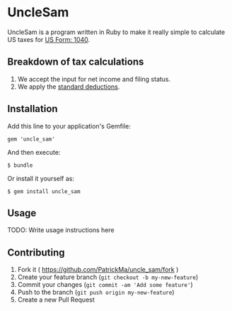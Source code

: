 # UncleSam

UncleSam is a program written in Ruby to make it really simple to calculate US
taxes for [US Form: 1040](http://www.irs.gov/pub/irs-pdf/f1040.pdf).

## Breakdown of tax calculations

1. We accept the input for net income and filing status.
2. We apply the [standard deductions](http://en.wikipedia.org/wiki/Standard_deduction).

## Installation

Add this line to your application's Gemfile:

    gem 'uncle_sam'

And then execute:

    $ bundle

Or install it yourself as:

    $ gem install uncle_sam

## Usage

TODO: Write usage instructions here

## Contributing

1. Fork it ( https://github.com/PatrickMa/uncle_sam/fork )
2. Create your feature branch (`git checkout -b my-new-feature`)
3. Commit your changes (`git commit -am 'Add some feature'`)
4. Push to the branch (`git push origin my-new-feature`)
5. Create a new Pull Request
